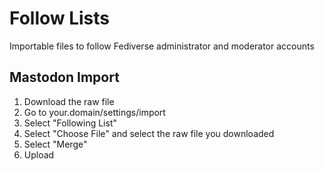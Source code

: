 # Follow Lists
Importable files to follow Fediverse administrator and moderator accounts

## Mastodon Import
1. Download the raw file
2. Go to your.domain/settings/import
3. Select "Following List"
4. Select "Choose File" and select the raw file you downloaded
5. Select "Merge"
6. Upload
